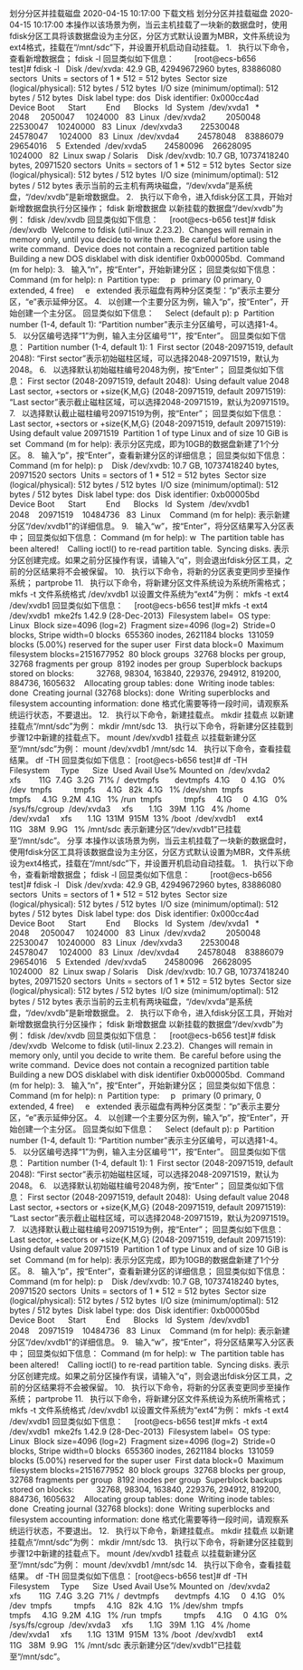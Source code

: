 划分分区并挂载磁盘
2020-04-15 10:17:00
下载文档
划分分区并挂载磁盘
2020-04-15 10:17:00
本操作以该场景为例，当云主机挂载了一块新的数据盘时，使用fdisk分区工具将该数据盘设为主分区，分区方式默认设置为MBR，文件系统设为ext4格式，挂载在“/mnt/sdc”下，并设置开机启动自动挂载。
1.   执行以下命令，查看新增数据盘；
fdisk -l
回显类似如下信息：
        [root@ecs-b656 test]# fdisk -l
 
Disk /dev/xvda: 42.9 GB, 42949672960 bytes, 83886080 sectors 
Units = sectors of 1 * 512 = 512 bytes 
Sector size (logical/physical): 512 bytes / 512 bytes 
I/O size (minimum/optimal): 512 bytes / 512 bytes 
Disk label type: dos 
Disk identifier: 0x000cc4ad 
 
    Device Boot      Start         End      Blocks   Id  System 
/dev/xvda1   *        2048     2050047     1024000   83  Linux 
/dev/xvda2         2050048    22530047    10240000   83  Linux 
/dev/xvda3        22530048    24578047     1024000   83  Linux 
/dev/xvda4        24578048    83886079    29654016    5  Extended 
/dev/xvda5        24580096    26628095     1024000   82  Linux swap / Solaris 
 
Disk /dev/xvdb: 10.7 GB, 10737418240 bytes, 20971520 sectors 
Units = sectors of 1 * 512 = 512 bytes 
Sector size (logical/physical): 512 bytes / 512 bytes 
I/O size (minimum/optimal): 512 bytes / 512 bytes
表示当前的云主机有两块磁盘，“/dev/xvda”是系统盘，“/dev/xvdb”是新增数据盘。
2.   执行以下命令，进入fdisk分区工具，开始对新增数据盘执行分区操作；
fdisk 新增数据盘
以新挂载的数据盘“/dev/xvdb”为例：
fdisk /dev/xvdb
回显类似如下信息：    
[root@ecs-b656 test]# fdisk /dev/xvdb 
Welcome to fdisk (util-linux 2.23.2). 
Changes will remain in memory only, until you decide to write them. 
Be careful before using the write command. 
Device does not contain a recognized partition table 
Building a new DOS disklabel with disk identifier 0xb00005bd. 
Command (m for help):
3.   输入“n”，按“Enter”，开始新建分区；
回显类似如下信息：
Command (m for help): n 
Partition type: 
   p   primary (0 primary, 0 extended, 4 free) 
   e   extended
表示磁盘有两种分区类型：“p”表示主要分区，“e”表示延伸分区。
4.   以创建一个主要分区为例，输入“p”，按“Enter”，开始创建一个主分区。
回显类似如下信息：    
Select (default p): p 
Partition number (1-4, default 1):
“Partition number”表示主分区编号，可以选择1-4。
5.   以分区编号选择“1”为例，输入主分区编号“1”，按“Enter”。
回显类似如下信息：
Partition number (1-4, default 1): 1 
First sector (2048-20971519, default 2048):
“First sector”表示初始磁柱区域，可以选择2048-20971519，默认为2048。
6.   以选择默认初始磁柱编号2048为例，按“Enter”；
回显类似如下信息：
First sector (2048-20971519, default 2048): 
Using default value 2048 
Last sector, +sectors or +size{K,M,G} (2048-20971519, default 20971519):
“Last sector”表示截止磁柱区域，可以选择2048-20971519，默认为20971519。
7.   以选择默认截止磁柱编号20971519为例，按“Enter”；
回显类似如下信息：
Last sector, +sectors or +size{K,M,G} (2048-20971519, default 20971519): 
Using default value 20971519 
Partition 1 of type Linux and of size 10 GiB is set 
Command (m for help):
表示分区完成，即为10GB的数据盘新建了1个分区。
8.   输入“p”，按“Enter”，查看新建分区的详细信息；
回显类似如下信息：
Command (m for help): p 
 
Disk /dev/xvdb: 10.7 GB, 10737418240 bytes, 20971520 sectors 
Units = sectors of 1 * 512 = 512 bytes 
Sector size (logical/physical): 512 bytes / 512 bytes 
I/O size (minimum/optimal): 512 bytes / 512 bytes 
Disk label type: dos 
Disk identifier: 0xb00005bd 
 
    Device Boot      Start         End      Blocks   Id  System 
/dev/xvdb1            2048    20971519    10484736   83  Linux 
 
Command (m for help):
表示新建分区“/dev/xvdb1”的详细信息。
9.   输入“w”，按“Enter”，将分区结果写入分区表中；
回显类似如下信息：
Command (m for help): w 
The partition table has been altered! 
 
Calling ioctl() to re-read partition table. 
Syncing disks.
表示分区创建完成。如果之前分区操作有误，请输入“q”，则会退出fdisk分区工具，之前的分区结果将不会被保留。
10.   执行以下命令，将新的分区表变更同步至操作系统；
partprobe
11.   执行以下命令，将新建分区文件系统设为系统所需格式；
mkfs -t 文件系统格式 /dev/xvdb1
以设置文件系统为“ext4”为例：
mkfs -t ext4 /dev/xvdb1
回显类似如下信息：    
[root@ecs-b656 test]# mkfs -t ext4 /dev/xvdb1 
mke2fs 1.42.9 (28-Dec-2013) 
Filesystem label= 
OS type: Linux 
Block size=4096 (log=2) 
Fragment size=4096 (log=2) 
Stride=0 blocks, Stripe width=0 blocks 
655360 inodes, 2621184 blocks 
131059 blocks (5.00%) reserved for the super user 
First data block=0 
Maximum filesystem blocks=2151677952 
80 block groups 
32768 blocks per group, 32768 fragments per group 
8192 inodes per group 
Superblock backups stored on blocks: 
        32768, 98304, 163840, 229376, 294912, 819200, 884736, 1605632 
 
Allocating group tables: done 
Writing inode tables: done 
Creating journal (32768 blocks): done 
Writing superblocks and filesystem accounting information: done
格式化需要等待一段时间，请观察系统运行状态，不要退出。
12.   执行以下命令，新建挂载点。
mkdir 挂载点
以新建挂载点“/mnt/sdc”为例：
mkdir /mnt/sdc
13.   执行以下命令，将新建分区挂载到步骤12中新建的挂载点下。
mount /dev/xvdb1 挂载点
以挂载新建分区至“/mnt/sdc”为例：
mount /dev/xvdb1 /mnt/sdc
14.   执行以下命令，查看挂载结果。
df -TH
回显类似如下信息：
[root@ecs-b656 test]# df -TH 
Filesystem     Type      Size  Used Avail Use% Mounted on 
/dev/xvda2     xfs        11G  7.4G  3.2G  71% / 
devtmpfs       devtmpfs  4.1G     0  4.1G   0% /dev 
tmpfs          tmpfs     4.1G   82k  4.1G   1% /dev/shm 
tmpfs          tmpfs     4.1G  9.2M  4.1G   1% /run 
tmpfs          tmpfs     4.1G     0  4.1G   0% /sys/fs/cgroup 
/dev/xvda3     xfs       1.1G   39M  1.1G   4% /home 
/dev/xvda1     xfs       1.1G  131M  915M  13% /boot 
/dev/xvdb1     ext4       11G   38M  9.9G   1% /mnt/sdc
表示新建分区“/dev/xvdb1”已挂载至“/mnt/sdc”。
分享
本操作以该场景为例，当云主机挂载了一块新的数据盘时，使用fdisk分区工具将该数据盘设为主分区，分区方式默认设置为MBR，文件系统设为ext4格式，挂载在“/mnt/sdc”下，并设置开机启动自动挂载。
1.   执行以下命令，查看新增数据盘；
fdisk -l
回显类似如下信息：
        [root@ecs-b656 test]# fdisk -l
 
Disk /dev/xvda: 42.9 GB, 42949672960 bytes, 83886080 sectors 
Units = sectors of 1 * 512 = 512 bytes 
Sector size (logical/physical): 512 bytes / 512 bytes 
I/O size (minimum/optimal): 512 bytes / 512 bytes 
Disk label type: dos 
Disk identifier: 0x000cc4ad 
 
    Device Boot      Start         End      Blocks   Id  System 
/dev/xvda1   *        2048     2050047     1024000   83  Linux 
/dev/xvda2         2050048    22530047    10240000   83  Linux 
/dev/xvda3        22530048    24578047     1024000   83  Linux 
/dev/xvda4        24578048    83886079    29654016    5  Extended 
/dev/xvda5        24580096    26628095     1024000   82  Linux swap / Solaris 
 
Disk /dev/xvdb: 10.7 GB, 10737418240 bytes, 20971520 sectors 
Units = sectors of 1 * 512 = 512 bytes 
Sector size (logical/physical): 512 bytes / 512 bytes 
I/O size (minimum/optimal): 512 bytes / 512 bytes
表示当前的云主机有两块磁盘，“/dev/xvda”是系统盘，“/dev/xvdb”是新增数据盘。
2.   执行以下命令，进入fdisk分区工具，开始对新增数据盘执行分区操作；
fdisk 新增数据盘
以新挂载的数据盘“/dev/xvdb”为例：
fdisk /dev/xvdb
回显类似如下信息：    
[root@ecs-b656 test]# fdisk /dev/xvdb 
Welcome to fdisk (util-linux 2.23.2). 
Changes will remain in memory only, until you decide to write them. 
Be careful before using the write command. 
Device does not contain a recognized partition table 
Building a new DOS disklabel with disk identifier 0xb00005bd. 
Command (m for help):
3.   输入“n”，按“Enter”，开始新建分区；
回显类似如下信息：
Command (m for help): n 
Partition type: 
   p   primary (0 primary, 0 extended, 4 free) 
   e   extended
表示磁盘有两种分区类型：“p”表示主要分区，“e”表示延伸分区。
4.   以创建一个主要分区为例，输入“p”，按“Enter”，开始创建一个主分区。
回显类似如下信息：    
Select (default p): p 
Partition number (1-4, default 1):
“Partition number”表示主分区编号，可以选择1-4。
5.   以分区编号选择“1”为例，输入主分区编号“1”，按“Enter”。
回显类似如下信息：
Partition number (1-4, default 1): 1 
First sector (2048-20971519, default 2048):
“First sector”表示初始磁柱区域，可以选择2048-20971519，默认为2048。
6.   以选择默认初始磁柱编号2048为例，按“Enter”；
回显类似如下信息：
First sector (2048-20971519, default 2048): 
Using default value 2048 
Last sector, +sectors or +size{K,M,G} (2048-20971519, default 20971519):
“Last sector”表示截止磁柱区域，可以选择2048-20971519，默认为20971519。
7.   以选择默认截止磁柱编号20971519为例，按“Enter”；
回显类似如下信息：
Last sector, +sectors or +size{K,M,G} (2048-20971519, default 20971519): 
Using default value 20971519 
Partition 1 of type Linux and of size 10 GiB is set 
Command (m for help):
表示分区完成，即为10GB的数据盘新建了1个分区。
8.   输入“p”，按“Enter”，查看新建分区的详细信息；
回显类似如下信息：
Command (m for help): p 
 
Disk /dev/xvdb: 10.7 GB, 10737418240 bytes, 20971520 sectors 
Units = sectors of 1 * 512 = 512 bytes 
Sector size (logical/physical): 512 bytes / 512 bytes 
I/O size (minimum/optimal): 512 bytes / 512 bytes 
Disk label type: dos 
Disk identifier: 0xb00005bd 
 
    Device Boot      Start         End      Blocks   Id  System 
/dev/xvdb1            2048    20971519    10484736   83  Linux 
 
Command (m for help):
表示新建分区“/dev/xvdb1”的详细信息。
9.   输入“w”，按“Enter”，将分区结果写入分区表中；
回显类似如下信息：
Command (m for help): w 
The partition table has been altered! 
 
Calling ioctl() to re-read partition table. 
Syncing disks.
表示分区创建完成。如果之前分区操作有误，请输入“q”，则会退出fdisk分区工具，之前的分区结果将不会被保留。
10.   执行以下命令，将新的分区表变更同步至操作系统；
partprobe
11.   执行以下命令，将新建分区文件系统设为系统所需格式；
mkfs -t 文件系统格式 /dev/xvdb1
以设置文件系统为“ext4”为例：
mkfs -t ext4 /dev/xvdb1
回显类似如下信息：    
[root@ecs-b656 test]# mkfs -t ext4 /dev/xvdb1 
mke2fs 1.42.9 (28-Dec-2013) 
Filesystem label= 
OS type: Linux 
Block size=4096 (log=2) 
Fragment size=4096 (log=2) 
Stride=0 blocks, Stripe width=0 blocks 
655360 inodes, 2621184 blocks 
131059 blocks (5.00%) reserved for the super user 
First data block=0 
Maximum filesystem blocks=2151677952 
80 block groups 
32768 blocks per group, 32768 fragments per group 
8192 inodes per group 
Superblock backups stored on blocks: 
        32768, 98304, 163840, 229376, 294912, 819200, 884736, 1605632 
 
Allocating group tables: done 
Writing inode tables: done 
Creating journal (32768 blocks): done 
Writing superblocks and filesystem accounting information: done
格式化需要等待一段时间，请观察系统运行状态，不要退出。
12.   执行以下命令，新建挂载点。
mkdir 挂载点
以新建挂载点“/mnt/sdc”为例：
mkdir /mnt/sdc
13.   执行以下命令，将新建分区挂载到步骤12中新建的挂载点下。
mount /dev/xvdb1 挂载点
以挂载新建分区至“/mnt/sdc”为例：
mount /dev/xvdb1 /mnt/sdc
14.   执行以下命令，查看挂载结果。
df -TH
回显类似如下信息：
[root@ecs-b656 test]# df -TH 
Filesystem     Type      Size  Used Avail Use% Mounted on 
/dev/xvda2     xfs        11G  7.4G  3.2G  71% / 
devtmpfs       devtmpfs  4.1G     0  4.1G   0% /dev 
tmpfs          tmpfs     4.1G   82k  4.1G   1% /dev/shm 
tmpfs          tmpfs     4.1G  9.2M  4.1G   1% /run 
tmpfs          tmpfs     4.1G     0  4.1G   0% /sys/fs/cgroup 
/dev/xvda3     xfs       1.1G   39M  1.1G   4% /home 
/dev/xvda1     xfs       1.1G  131M  915M  13% /boot 
/dev/xvdb1     ext4       11G   38M  9.9G   1% /mnt/sdc
表示新建分区“/dev/xvdb1”已挂载至“/mnt/sdc”。